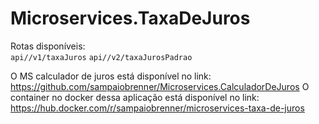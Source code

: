 # Microservices.TaxaDeJuros

Rotas disponíveis:                                                                    
`api//v1/taxaJuros`
`api//v2/taxaJurosPadrao`

O MS calculador de juros está disponível no link: https://github.com/sampaiobrenner/Microservices.CalculadorDeJuros
O container no docker dessa aplicação está disponível no link: https://hub.docker.com/r/sampaiobrenner/microservices-taxa-de-juros
